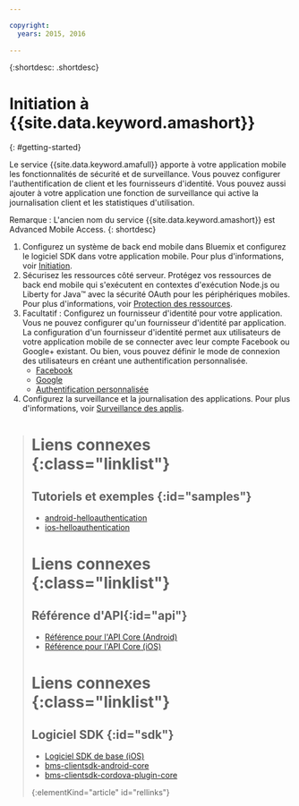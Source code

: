 ```yaml
---

copyright:
  years: 2015, 2016
  
---
```


{:shortdesc: .shortdesc}

# Initiation à {{site.data.keyword.amashort}}
{: #getting-started}

Le service {{site.data.keyword.amafull}} apporte à votre application mobile les fonctionnalités de sécurité
et de surveillance. Vous pouvez configurer l'authentification de client et les fournisseurs d'identité. Vous pouvez aussi ajouter à votre application une fonction de
surveillance qui active la journalisation client et les statistiques d'utilisation.

Remarque : L'ancien nom du service {{site.data.keyword.amashort}} est Advanced Mobile Access.
{: shortdesc}

1. Configurez un système de back end mobile dans Bluemix et configurez le logiciel SDK dans votre
application mobile. Pour plus d'informations, voir [Initiation](getting-started.html).
1. Sécurisez les ressources côté serveur. Protégez vos ressources de back end mobile qui s'exécutent en contextes d'exécution Node.js ou Liberty for
Java&trade; avec la sécurité OAuth pour les périphériques mobiles. Pour plus d'informations, voir [Protection des ressources](protecting-resources.html).
1. Facultatif : Configurez un fournisseur d'identité pour votre application. Vous ne pouvez configurer qu'un fournisseur d'identité par
application. La configuration d'un fournisseur d'identité permet aux utilisateurs de votre application mobile de se connecter avec leur compte Facebook
ou Google+ existant. Ou bien, vous pouvez définir le mode de connexion des utilisateurs en créant une authentification personnalisée.
   * [Facebook](facebook-auth-overview.html)
   * [Google](google-auth-overview.html)
   * [Authentification personnalisée](custom-auth.html)
1. Configurez la surveillance et la journalisation des applications.  Pour plus d'informations, voir [Surveillance des applis](app-monitoring.html).


># Liens connexes {:class="linklist"}
>## Tutoriels et exemples {:id="samples"}
>* [android-helloauthentication](https://github.com/ibm-bluemix-mobile-services/bms-samples-android-helloauthentication)
>* [ios-helloauthentication](https://github.com/ibm-bluemix-mobile-services/bms-samples-ios-helloauthentication)
>
># Liens connexes {:class="linklist"}
>## Référence d'API{:id="api"}
>* [Référence pour l'API Core (Android)](https://console.{DomainName}/docs/api/content/api/mobilefirst/android/core-api-doc/overview-summary.html)
>* [Référence pour l'API Core (iOS) ](https://console.{DomainName}/docs/api/content/api/mobilefirst/ios/IMFCore_api-doc/html/index.html)
>
># Liens connexes {:class="linklist"}
>## Logiciel SDK {:id="sdk"}
>* [Logiciel SDK de base (iOS) ](https://hub.jazz.net/git/bluemixmobilesdk/imf-ios-sdk/archive?revstr=master)  
>* [bms-clientsdk-android-core](https://github.com/ibm-bluemix-mobile-services/bms-clientsdk-android-core)
>* [bms-clientsdk-cordova-plugin-core](https://github.com/ibm-bluemix-mobile-services/bms-clientsdk-cordova-plugin-core)
>
>{:elementKind="article" id="rellinks"}
